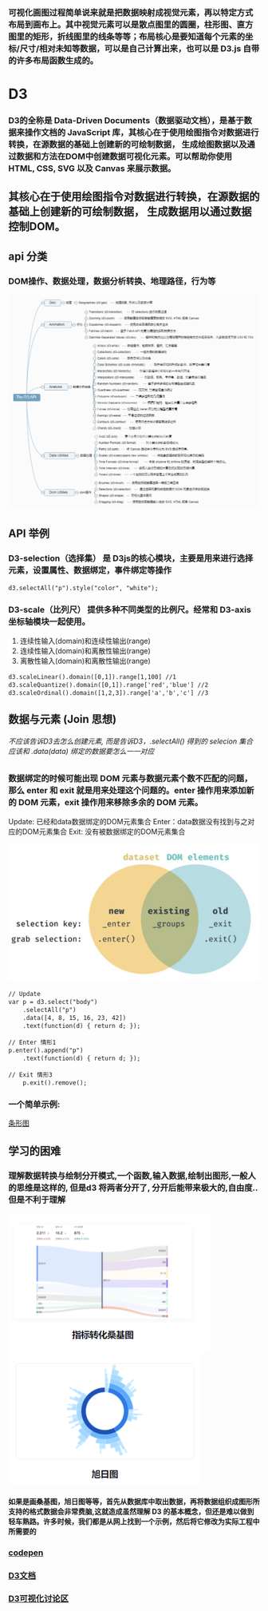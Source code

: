 <!--
 * @LastEditTime: 2021-10-28 10:42:32
 * @LastEditors: jinxiaojian
-->
### 可视化画图过程简单说来就是把数据映射成视觉元素，再以特定方式布局到画布上。其中视觉元素可以是散点图里的圆圈，柱形图、直方图里的矩形，折线图里的线条等等；布局核心是要知道每个元素的坐标/尺寸/相对未知等数据，可以是自己计算出来，也可以是 D3.js 自带的许多布局函数生成的。

# D3
### D3的全称是 Data-Driven Documents（数据驱动文档），是基于数据来操作文档的 JavaScript 库，其核心在于使用绘图指令对数据进行转换，在源数据的基础上创建新的可绘制数据， 生成绘图数据以及通过数据和方法在DOM中创建数据可视化元素。可以帮助你使用 HTML, CSS, SVG 以及 Canvas 来展示数据。


## 其核心在于使用绘图指令对数据进行转换，在源数据的基础上创建新的可绘制数据， 生成数据用以通过数据控制DOM。

## api 分类
### DOM操作、数据处理，数据分析转换、地理路径，行为等
![api2](./api2.png)

## API 举例
### D3-selection（选择集） 是 D3js的核心模块，主要是用来进行选择元素，设置属性、数据绑定，事件绑定等操作
```
d3.selectAll("p").style("color", "white");
```
### D3-scale（比列尺） 提供多种不同类型的比例尺。经常和 D3-axis 坐标轴模块一起使用。
1. 连续性输入(domain)和连续性输出(range)
1. 连续性输入(domain)和离散性输出(range)
1. 离散性输入(domain)和离散性输出(range)
```
d3.scaleLinear().domain([0,1]).range[1,100] //1
d3.scaleQuantize().domain([0,1]).range['red','blue'] //2
d3.scaleOrdinal().domain([1,2,3]).range['a','b','c'] //3
```

## 数据与元素 (Join 思想)
###### 不应该告诉D3去怎么创建元素, 而是告诉D3，.selectAll() 得到的 selecion 集合应该和 .data(data) 绑定的数据要怎么一一对应
### 数据绑定的时候可能出现 DOM 元素与数据元素个数不匹配的问题，那么 enter 和 exit 就是用来处理这个问题的。enter 操作用来添加新的 DOM 元素，exit 操作用来移除多余的 DOM 元素。

Update: 已经和data数据绑定的DOM元素集合
Enter：data数据没有找到与之对应的DOM元素集合
Exit: 没有被数据绑定的DOM元素集合

![de](./dataEle.png)
```
// Update 
var p = d3.select("body")
	.selectAll("p")
	.data([4, 8, 15, 16, 23, 42])
	.text(function(d) { return d; });      

// Enter 情形1
p.enter().append("p")
    .text(function(d) { return d; });

// Exit 情形3
	p.exit().remove();
```

### 一个简单示例:
[条形图](./example.html)


## 学习的困难
### 理解数据转换与绘制分开模式,一个函数,输入数据,绘制出图形,一般人的思维是这样的, 但是d3 将两者分开了, 分开后能带来极大的,自由度.. 但是不利于理解

![桑基图](./sjt.png)
![旭日图](./xrt.png)

#### 如果是画桑基图，旭日图等等，首先从数据库中取出数据，再将数据组织成图形所支持的格式数据会非常费脑,这就造成虽然理解 D3 的基本概念，但还是难以做到轻车熟路。许多时候，我们都是从网上找到一个示例，然后将它修改为实际工程中所需要的

### [codepen](https://codepen.io/)
### [D3文档](https://www.d3js.org.cn/)
### [D3可视化讨论区](https://observablehq.com)

